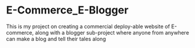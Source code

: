 # E-Commerce_E-Blogger
This is my project on creating a commercial deploy-able website of E-commerce, along with a blogger sub-project where anyone from anywhere can make a blog and tell their tales along
